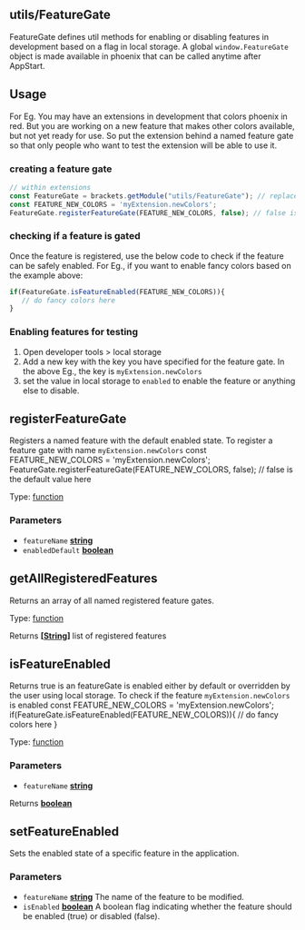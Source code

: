 <!-- Generated by documentation.js. Update this documentation by updating the source code. -->

## utils/FeatureGate

FeatureGate defines util methods for enabling or disabling features in development based on a flag in local storage.
A global `window.FeatureGate` object is made available in phoenix that can be called anytime after AppStart.

## Usage

For Eg. You may have an extensions in development that colors phoenix in red. But you are working on a new feature
that makes other colors available, but not yet ready for use. So put the extension behind a named feature gate
so that only people who want to test the extension will be able to use it.

### creating a feature gate

```js
// within extensions
const FeatureGate = brackets.getModule("utils/FeatureGate"); // replace with `require` for core modules.
const FEATURE_NEW_COLORS = 'myExtension.newColors';
FeatureGate.registerFeatureGate(FEATURE_NEW_COLORS, false); // false is the default value
```

### checking if a feature is gated

Once the feature is registered, use the below code to check if the feature can be safely enabled. For Eg., if
you want to enable fancy colors based on the example above:

```js
if(FeatureGate.isFeatureEnabled(FEATURE_NEW_COLORS)){
   // do fancy colors here
}
```

### Enabling features for testing

1.  Open developer tools > local storage
2.  Add a new key with the key you have specified for the feature gate.
    In the above Eg., the key is `myExtension.newColors`
3.  set the value in local storage to `enabled` to enable the feature or anything else to disable.

## registerFeatureGate

Registers a named feature with the default enabled state.
To register a feature gate with name `myExtension.newColors`
const FEATURE_NEW_COLORS = 'myExtension.newColors';
FeatureGate.registerFeatureGate(FEATURE_NEW_COLORS, false); // false is the default value here

Type: [function][1]

### Parameters

*   `featureName` **[string][2]** 
*   `enabledDefault` **[boolean][3]** 

## getAllRegisteredFeatures

Returns an array of all named registered feature gates.

Type: [function][1]

Returns **\[[String][2]]** list of registered features

## isFeatureEnabled

Returns true is an featureGate is enabled either by default or overridden by the user using local storage.
To check if the feature `myExtension.newColors` is enabled
const FEATURE_NEW_COLORS = 'myExtension.newColors';
if(FeatureGate.isFeatureEnabled(FEATURE_NEW_COLORS)){
// do fancy colors here
}

Type: [function][1]

### Parameters

*   `featureName` **[string][2]** 

Returns **[boolean][3]** 

## setFeatureEnabled

Sets the enabled state of a specific feature in the application.

### Parameters

*   `featureName` **[string][2]** The name of the feature to be modified.
*   `isEnabled` **[boolean][3]** A boolean flag indicating whether the feature should be enabled (true) or disabled (false).

[1]: https://developer.mozilla.org/docs/Web/JavaScript/Reference/Statements/function

[2]: https://developer.mozilla.org/docs/Web/JavaScript/Reference/Global_Objects/String

[3]: https://developer.mozilla.org/docs/Web/JavaScript/Reference/Global_Objects/Boolean
